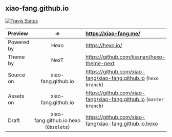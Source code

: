 ## xiao-fang.github.io
[![Travis Status](https://travis-ci.org/xiao-fang/xiao-fang.github.io.svg)](https://travis-ci.org/xiao-fang/xiao-fang.github.io)
>
| Preview | => |https://xiao-fang.me/ |
| :- |:-:| :- |
| Powered by | Hexo | https://hexo.io/ |
| Theme by  | NexT | https://github.com/iissnan/hexo-theme-next |
| Source on | xiao-fang.github.io | https://github.com/xiao-fang/xiao-fang.github.io  (`hexo branch`) |
| Assets on | xiao-fang.github.io | https://github.com/xiao-fang/xiao-fang.github.io (`master branch`) |
| Draft | xiao-fang.github.io.hexo (`Obsolete`) | https://github.com/xiao-fang/xiao-fang.github.io.hexo |